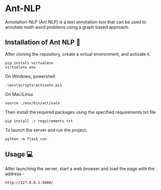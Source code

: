 # Ant-NLP
Annotation-NLP (Ant NLP) is a text annotation tool that can be used to annotate math word problems using a graph based approach.


## Installation of Ant NLP 🚀

After cloning the repository, create a virtual environment, and activate it.

```
pip install virtualenv
virtualenv env
```

On Windows, powershell
```
.\env\Scripts\activate.ps1
```

On Mac/Linux
```
source ./env/bin/activate
```

Then install the required packages using the specified requirements.txt file
```
pip install -r requirements.txt
```

To launch the server and run the project,
```
python -m flask run
```

## Usage 💻

After launching the server, start a web browser and load the page with the address -
```
http://127.0.0.1:5000/
```


